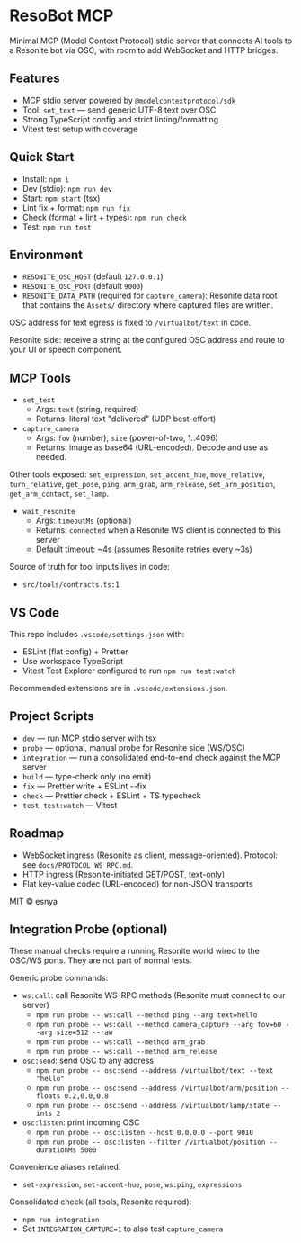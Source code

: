 # ResoBot MCP

Minimal MCP (Model Context Protocol) stdio server that connects AI tools to a Resonite bot via OSC, with room to add WebSocket and HTTP bridges.

## Features

- MCP stdio server powered by `@modelcontextprotocol/sdk`
- Tool: `set_text` — send generic UTF-8 text over OSC
- Strong TypeScript config and strict linting/formatting
- Vitest test setup with coverage

## Quick Start

- Install: `npm i`
- Dev (stdio): `npm run dev`
- Start: `npm start` (tsx)
- Lint fix + format: `npm run fix`
- Check (format + lint + types): `npm run check`
- Test: `npm run test`

## Environment

- `RESONITE_OSC_HOST` (default `127.0.0.1`)
- `RESONITE_OSC_PORT` (default `9000`)
- `RESONITE_DATA_PATH` (required for `capture_camera`): Resonite data root that contains the `Assets/` directory where captured files are written.

OSC address for text egress is fixed to `/virtualbot/text` in code.

Resonite side: receive a string at the configured OSC address and route to your UI or speech component.

## MCP Tools

- `set_text`
  - Args: `text` (string, required)
  - Returns: literal text "delivered" (UDP best-effort)
- `capture_camera`
  - Args: `fov` (number), `size` (power-of-two, 1..4096)
  - Returns: image as base64 (URL-encoded). Decode and use as needed.

Other tools exposed: `set_expression`, `set_accent_hue`, `move_relative`, `turn_relative`, `get_pose`, `ping`, `arm_grab`, `arm_release`, `set_arm_position`, `get_arm_contact`, `set_lamp`.

- `wait_resonite`
  - Args: `timeoutMs` (optional)
  - Returns: `connected` when a Resonite WS client is connected to this server
  - Default timeout: ~4s (assumes Resonite retries every ~3s)

Source of truth for tool inputs lives in code:

- `src/tools/contracts.ts:1`

## VS Code

This repo includes `.vscode/settings.json` with:

- ESLint (flat config) + Prettier
- Use workspace TypeScript
- Vitest Test Explorer configured to run `npm run test:watch`

Recommended extensions are in `.vscode/extensions.json`.

## Project Scripts

- `dev` — run MCP stdio server with tsx
- `probe` — optional, manual probe for Resonite side (WS/OSC)
- `integration` — run a consolidated end-to-end check against the MCP server
- `build` — type-check only (no emit)
- `fix` — Prettier write + ESLint --fix
- `check` — Prettier check + ESLint + TS typecheck
- `test`, `test:watch` — Vitest

## Roadmap

- WebSocket ingress (Resonite as client, message-oriented). Protocol: see `docs/PROTOCOL_WS_RPC.md`.
- HTTP ingress (Resonite-initiated GET/POST, text-only)
- Flat key-value codec (URL-encoded) for non-JSON transports

MIT © esnya

## Integration Probe (optional)

These manual checks require a running Resonite world wired to the OSC/WS ports.
They are not part of normal tests.

Generic probe commands:

- `ws:call`: call Resonite WS-RPC methods (Resonite must connect to our server)
  - `npm run probe -- ws:call --method ping --arg text=hello`
  - `npm run probe -- ws:call --method camera_capture --arg fov=60 --arg size=512 --raw`
  - `npm run probe -- ws:call --method arm_grab`
  - `npm run probe -- ws:call --method arm_release`
- `osc:send`: send OSC to any address
  - `npm run probe -- osc:send --address /virtualbot/text --text "hello"`
  - `npm run probe -- osc:send --address /virtualbot/arm/position --floats 0.2,0.0,0.8`
  - `npm run probe -- osc:send --address /virtualbot/lamp/state --ints 2`
- `osc:listen`: print incoming OSC
  - `npm run probe -- osc:listen --host 0.0.0.0 --port 9010`
  - `npm run probe -- osc:listen --filter /virtualbot/position --durationMs 5000`

Convenience aliases retained:

- `set-expression`, `set-accent-hue`, `pose`, `ws:ping`, `expressions`

Consolidated check (all tools, Resonite required):

- `npm run integration`
- Set `INTEGRATION_CAPTURE=1` to also test `capture_camera`
